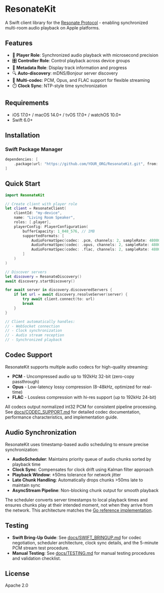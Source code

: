 # ResonateKit

A Swift client library for the [Resonate Protocol](https://github.com/Resonate-Protocol/spec) - enabling synchronized multi-room audio playback on Apple platforms.

## Features

- 🎵 **Player Role**: Synchronized audio playback with microsecond precision
- 🎛️ **Controller Role**: Control playback across device groups
- 📝 **Metadata Role**: Display track information and progress
- 🔍 **Auto-discovery**: mDNS/Bonjour server discovery
- 🎵 **Multi-codec**: PCM, Opus, and FLAC support for flexible streaming
- ⏱️ **Clock Sync**: NTP-style time synchronization

## Requirements

- iOS 17.0+ / macOS 14.0+ / tvOS 17.0+ / watchOS 10.0+
- Swift 6.0+

## Installation

### Swift Package Manager

```swift
dependencies: [
    .package(url: "https://github.com/YOUR_ORG/ResonateKit.git", from: "0.1.0")
]
```

## Quick Start

```swift
import ResonateKit

// Create client with player role
let client = ResonateClient(
    clientId: "my-device",
    name: "Living Room Speaker",
    roles: [.player],
    playerConfig: PlayerConfiguration(
        bufferCapacity: 1_048_576, // 1MB
        supportedFormats: [
            AudioFormatSpec(codec: .pcm, channels: 2, sampleRate: 48000, bitDepth: 16),
            AudioFormatSpec(codec: .opus, channels: 2, sampleRate: 48000, bitDepth: 16),
            AudioFormatSpec(codec: .flac, channels: 2, sampleRate: 48000, bitDepth: 16),
        ]
    )
)

// Discover servers
let discovery = ResonateDiscovery()
await discovery.startDiscovery()

for await server in discovery.discoveredServers {
    if let url = await discovery.resolveServer(server) {
        try await client.connect(to: url)
        break
    }
}

// Client automatically handles:
// - WebSocket connection
// - Clock synchronization
// - Audio stream reception
// - Synchronized playback
```

## Codec Support

ResonateKit supports multiple audio codecs for high-quality streaming:

- **PCM** - Uncompressed audio up to 192kHz 32-bit (zero-copy passthrough)
- **Opus** - Low-latency lossy compression (8-48kHz, optimized for real-time)
- **FLAC** - Lossless compression with hi-res support (up to 192kHz 24-bit)

All codecs output normalized int32 PCM for consistent pipeline processing. See [docs/CODEC_SUPPORT.md](docs/CODEC_SUPPORT.md) for detailed codec documentation, performance characteristics, and implementation guide.

## Audio Synchronization

ResonateKit uses timestamp-based audio scheduling to ensure precise synchronization:

- **AudioScheduler**: Maintains priority queue of audio chunks sorted by playback time
- **Clock Sync**: Compensates for clock drift using Kalman filter approach
- **Playback Window**: ±50ms tolerance for network jitter
- **Late Chunk Handling**: Automatically drops chunks >50ms late to maintain sync
- **AsyncStream Pipeline**: Non-blocking chunk output for smooth playback

The scheduler converts server timestamps to local playback times and ensures chunks play at their intended moment, not when they arrive from the network. This architecture matches the [Go reference implementation](https://github.com/harperreed/resonate-go).

## Testing

- **Swift Bring-Up Guide**: See [docs/SWIFT_BRINGUP.md](docs/SWIFT_BRINGUP.md) for codec negotiation, scheduler architecture, clock sync details, and the 5-minute PCM stream test procedure.
- **Manual Testing**: See [docs/TESTING.md](docs/TESTING.md) for manual testing procedures and validation checklist.

## License

Apache 2.0
